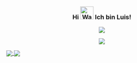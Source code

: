 <h3 align="center">
    Hi
    <img src="https://raw.githubusercontent.com/nixin72/nixin72/master/wave.gif" 
         alt="Waving hand animated gif"
         height="34"
         width="35" />
    Ich bin Luis!
</h3>
<a href="">
  <p align="center">
    <img align="center" src="https://lanyard.cnrad.dev/api/531896089096486922?borderRadius=30px" />
  </p>
</a>

</p align="center">
<!--- Picture --->
<p align="center">
<img src="https://github.com/CodedexC/CodedexC/blob/main/picture/rep.gif" />
  </p align="center">
<!--- Stat Github --->
<a href="https://github.com/CodedexC/github-stats#gh-dark-mode-only">
<img align="center" src="https://github.com/CodedexC/github-stats/blob/master/generated/overview.svg#gh-dark-mode-only" />
<img align="center" src="https://github.com/CodedexC/github-stats/blob/master/generated/languages.svg#gh-dark-mode-only" />
</a>
<br>
<br>
<br>
<br>
<br>


